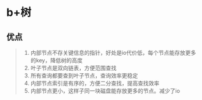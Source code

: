 # b+树

## 优点

> 1. 内部节点不存关键信息的指针，好处是io代价低，每个节点能存放更多的key，降低树的高度
> 2. 叶子节点是双向链表，方便范围查找
> 3. 所有查询都要查到叶子节点，查询效率更稳定
> 4. 内部节点索引是有序的，方便二分查找，提高查找效率
> 5. 内部节点更小，这样子同一块磁盘能存放更多的节点。减少了io





